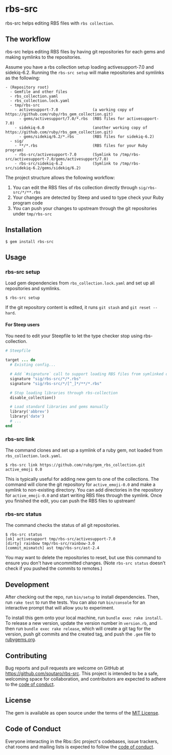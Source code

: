 # rbs-src

rbs-src helps editing RBS files with `rbs collection`.

## The workflow

rbs-src helps editing RBS files by having git repositories for each gems and making symlinks to the repositories.

Assume you have a rbs collection setup loading activesupport-7.0 and sidekiq-6.2.
Running the `rbs-src setup` will make repositories and symlinks as the following:

```
- (Repository root)
  - Gemfile and other files
  - rbs_collection.yaml
  - rbs_collection.lock.yaml
  - tmp/rbs-src
    - activesupport-7.0               (a working copy of https://github.com/ruby/rbs_gem_collection.git)
      - gems/activesupport/7.0/*.rbs  (RBS files for activesupport-7.0)
    - sidekiq-6.0                     (another working copy of https://github.com/ruby/rbs_gem_collection.git)
      - gems/sidekiq/6.2/*.rbs        (RBS files for sidekiq-6.2)
  - sig/
    - **/*.rbs                        (RBS files for your Ruby program)
    - rbs-src/activesupport-7.0       (Symlink to /tmp/rbs-src/activesupport-7.0/gems/activesupport/7.0)
    - rbs-src/sidekiq-6.2             (Symlink to /tmp/rbs-src/sidekiq-6.2/gems/sidekiq/6.2)
```

The project structure allows the following workflow:

1. You can edit the RBS files of rbs collection directly through `sig/rbs-src/*/**.rbs`
2. Your changes are detected by Steep and used to type check your Ruby program code
3. You can push your changes to upstream through the git repositories under `tmp/rbs-src`

## Installation

    $ gem install rbs-src

## Usage

### rbs-src setup

Load gem dependencies from `rbs_collection.lock.yaml` and set up all repositories and symlinks.

    $ rbs-src setup

If the git repository content is edited, it runs `git stash` and `git reset --hard`.

#### For Steep users

You need to edit your Steepfile to let the type checker stop using rbs-collection.

```ruby
# Steepfile

target ... do
  # Existing config...

  # Add `#signature` call to support loading RBS files from symlinked directory
  signature "sig/rbs-src/*/*.rbs"
  signature "sig/rbs-src/*/[^_]*/**/*.rbs"

  # Stop loading libraries through rbs-collection
  disable_collection()

  # Load standard libraries and gems manually
  library('abbrev')
  library('date')
  # ...
end
```

### rbs-src link

The command clones and set up a symlink of a ruby gem, not loaded from `rbs_collection.lock.yaml`.

    $ rbs-src link https://github.com/ruby/gem_rbs_collection.git active_emoji 0.0

This is typically useful for adding new gem to one of the collections.
The command will clone the git repository for `active_emoji-0.0` and make a symlink to non-existing directory.
You can add directories in the repository for `active_emoji-0.0` and start writing RBS files through the symlink.
Once you finished the edit, you can push the RBS files to upstream!

### rbs-src status

The command checks the status of all git repositories.

    $ rbs-src status
    [ok] activesupport tmp/rbs-src/activesupport-7.0
    [dirty] rainbow tmp/rbs-src/rainbow-3.0
    [commit_mismatch] ast tmp/rbs-src/ast-2.4

You may want to delete the repositories to reset, but use this command to ensure you don't have uncommitted changes.
(Note `rbs-src status` doesn't check if you pushed the commits to remotes.)

## Development

After checking out the repo, run `bin/setup` to install dependencies. Then, run `rake test` to run the tests. You can also run `bin/console` for an interactive prompt that will allow you to experiment.

To install this gem onto your local machine, run `bundle exec rake install`. To release a new version, update the version number in `version.rb`, and then run `bundle exec rake release`, which will create a git tag for the version, push git commits and the created tag, and push the `.gem` file to [rubygems.org](https://rubygems.org).

## Contributing

Bug reports and pull requests are welcome on GitHub at https://github.com/soutaro/rbs-src. This project is intended to be a safe, welcoming space for collaboration, and contributors are expected to adhere to the [code of conduct](https://github.com/soutaro/rbs-src/blob/main/CODE_OF_CONDUCT.md).

## License

The gem is available as open source under the terms of the [MIT License](https://opensource.org/licenses/MIT).

## Code of Conduct

Everyone interacting in the Rbs::Src project's codebases, issue trackers, chat rooms and mailing lists is expected to follow the [code of conduct](https://github.com/soutaro/rbs-src/blob/main/CODE_OF_CONDUCT.md).
